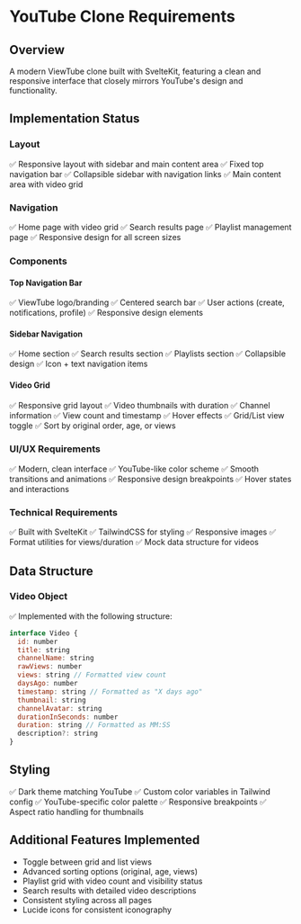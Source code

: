 # YouTube Clone Requirements

## Overview
A modern ViewTube clone built with SvelteKit, featuring a clean and responsive interface that closely mirrors YouTube's design and functionality.

## Implementation Status

### Layout
✅ Responsive layout with sidebar and main content area
✅ Fixed top navigation bar
✅ Collapsible sidebar with navigation links
✅ Main content area with video grid

### Navigation
✅ Home page with video grid
✅ Search results page
✅ Playlist management page
✅ Responsive design for all screen sizes

### Components

#### Top Navigation Bar
✅ ViewTube logo/branding
✅ Centered search bar
✅ User actions (create, notifications, profile)
✅ Responsive design elements

#### Sidebar Navigation
✅ Home section
✅ Search results section
✅ Playlists section
✅ Collapsible design
✅ Icon + text navigation items

#### Video Grid
✅ Responsive grid layout
✅ Video thumbnails with duration
✅ Channel information
✅ View count and timestamp
✅ Hover effects
✅ Grid/List view toggle
✅ Sort by original order, age, or views

### UI/UX Requirements
✅ Modern, clean interface
✅ YouTube-like color scheme
✅ Smooth transitions and animations
✅ Responsive design breakpoints
✅ Hover states and interactions

### Technical Requirements
✅ Built with SvelteKit
✅ TailwindCSS for styling
✅ Responsive images
✅ Format utilities for views/duration
✅ Mock data structure for videos

## Data Structure

### Video Object
✅ Implemented with the following structure:
```javascript
interface Video {
  id: number
  title: string
  channelName: string
  rawViews: number
  views: string // Formatted view count
  daysAgo: number
  timestamp: string // Formatted as "X days ago"
  thumbnail: string
  channelAvatar: string
  durationInSeconds: number
  duration: string // Formatted as MM:SS
  description?: string
}
```

## Styling
✅ Dark theme matching YouTube
✅ Custom color variables in Tailwind config
✅ YouTube-specific color palette
✅ Responsive breakpoints
✅ Aspect ratio handling for thumbnails

## Additional Features Implemented
- Toggle between grid and list views
- Advanced sorting options (original, age, views)
- Playlist grid with video count and visibility status
- Search results with detailed video descriptions
- Consistent styling across all pages
- Lucide icons for consistent iconography